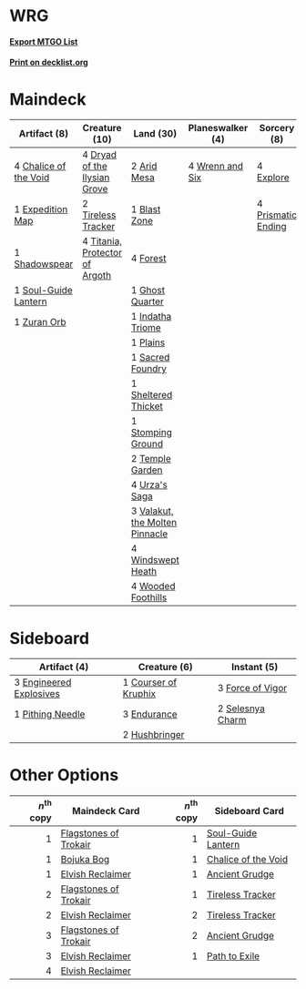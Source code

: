 # WRG

#### [Export MTGO List](../collection/WRG/WRG.txt)
#### [Print on decklist.org](http://decklist.org/?deckmain=2%09Arid%20Mesa%0A1%09Blast%20Zone%0A4%09Chalice%20of%20the%20Void%0A4%09Dryad%20of%20the%20Ilysian%20Grove%0A1%09Expedition%20Map%0A4%09Explore%0A4%09Forest%0A1%09Ghost%20Quarter%0A1%09Indatha%20Triome%0A1%09Plains%0A4%09Prismatic%20Ending%0A1%09Sacred%20Foundry%0A1%09Shadowspear%0A1%09Sheltered%20Thicket%0A1%09Soul-Guide%20Lantern%0A1%09Stomping%20Ground%0A2%09Temple%20Garden%0A2%09Tireless%20Tracker%0A4%09Titania,%20Protector%20of%20Argoth%0A4%09Urza's%20Saga%0A3%09Valakut,%20the%20Molten%20Pinnacle%0A4%09Windswept%20Heath%0A4%09Wooded%20Foothills%0A4%09Wrenn%20and%20Six%0A1%09Zuran%20Orb&deckside=1%09Courser%20of%20Kruphix%0A3%09Endurance%0A3%09Engineered%20Explosives%0A3%09Force%20of%20Vigor%0A2%09Hushbringer%0A1%09Pithing%20Needle%0A2%09Selesnya%20Charm)
# Maindeck

|                                          Artifact (8)                                          |                                              Creature (10)                                              |                                                Land (30)                                                |                                     Planeswalker (4)                                     |                                         Sorcery (8)                                         |
|------------------------------------------------------------------------------------------------|---------------------------------------------------------------------------------------------------------|---------------------------------------------------------------------------------------------------------|------------------------------------------------------------------------------------------|---------------------------------------------------------------------------------------------|
|4 [Chalice of the Void](http://gatherer.wizards.com/Pages/Card/Details.aspx?multiverseid=442211)|4 [Dryad of the Ilysian Grove](http://gatherer.wizards.com/Pages/Card/Details.aspx?multiverseid=476420)  |2 [Arid Mesa](http://gatherer.wizards.com/Pages/Card/Details.aspx?multiverseid=405092)                   |4 [Wrenn and Six](http://gatherer.wizards.com/Pages/Card/Details.aspx?multiverseid=464166)|4 [Explore](http://gatherer.wizards.com/Pages/Card/Details.aspx?multiverseid=451098)         |
|1 [Expedition Map](http://gatherer.wizards.com/Pages/Card/Details.aspx?multiverseid=397742)     |2 [Tireless Tracker](http://gatherer.wizards.com/Pages/Card/Details.aspx?multiverseid=409997)            |1 [Blast Zone](http://gatherer.wizards.com/Pages/Card/Details.aspx?multiverseid=461171)                  |                                                                                          |4 [Prismatic Ending](http://gatherer.wizards.com/Pages/Card/Details.aspx?multiverseid=522101)|
|1 [Shadowspear](http://gatherer.wizards.com/Pages/Card/Details.aspx?multiverseid=476487)        |4 [Titania, Protector of Argoth](http://gatherer.wizards.com/Pages/Card/Details.aspx?multiverseid=389721)|4 [Forest](http://gatherer.wizards.com/Pages/Card/Details.aspx?multiverseid=439860)                      |                                                                                          |                                                                                             |
|1 [Soul-Guide Lantern](http://gatherer.wizards.com/Pages/Card/Details.aspx?multiverseid=476488) |                                                                                                         |1 [Ghost Quarter](http://gatherer.wizards.com/Pages/Card/Details.aspx?multiverseid=389534)               |                                                                                          |                                                                                             |
|1 [Zuran Orb](http://gatherer.wizards.com/Pages/Card/Details.aspx?multiverseid=2436)            |                                                                                                         |1 [Indatha Triome](http://gatherer.wizards.com/Pages/Card/Details.aspx?multiverseid=479768)              |                                                                                          |                                                                                             |
|                                                                                                |                                                                                                         |1 [Plains](http://gatherer.wizards.com/Pages/Card/Details.aspx?multiverseid=439856)                      |                                                                                          |                                                                                             |
|                                                                                                |                                                                                                         |1 [Sacred Foundry](http://gatherer.wizards.com/Pages/Card/Details.aspx?multiverseid=405106)              |                                                                                          |                                                                                             |
|                                                                                                |                                                                                                         |1 [Sheltered Thicket](http://gatherer.wizards.com/Pages/Card/Details.aspx?multiverseid=426950)           |                                                                                          |                                                                                             |
|                                                                                                |                                                                                                         |1 [Stomping Ground](http://gatherer.wizards.com/Pages/Card/Details.aspx?multiverseid=405110)             |                                                                                          |                                                                                             |
|                                                                                                |                                                                                                         |2 [Temple Garden](http://gatherer.wizards.com/Pages/Card/Details.aspx?multiverseid=405112)               |                                                                                          |                                                                                             |
|                                                                                                |                                                                                                         |4 [Urza's Saga](http://gatherer.wizards.com/Pages/Card/Details.aspx?multiverseid=522335)                 |                                                                                          |                                                                                             |
|                                                                                                |                                                                                                         |3 [Valakut, the Molten Pinnacle](http://gatherer.wizards.com/Pages/Card/Details.aspx?multiverseid=190400)|                                                                                          |                                                                                             |
|                                                                                                |                                                                                                         |4 [Windswept Heath](http://gatherer.wizards.com/Pages/Card/Details.aspx?multiverseid=405115)             |                                                                                          |                                                                                             |
|                                                                                                |                                                                                                         |4 [Wooded Foothills](http://gatherer.wizards.com/Pages/Card/Details.aspx?multiverseid=405116)            |                                                                                          |                                                                                             |


# Sideboard

|                                          Artifact (4)                                           |                                         Creature (6)                                          |                                        Instant (5)                                        |
|-------------------------------------------------------------------------------------------------|-----------------------------------------------------------------------------------------------|-------------------------------------------------------------------------------------------|
|3 [Engineered Explosives](http://gatherer.wizards.com/Pages/Card/Details.aspx?multiverseid=50139)|1 [Courser of Kruphix](http://gatherer.wizards.com/Pages/Card/Details.aspx?multiverseid=442153)|3 [Force of Vigor](http://gatherer.wizards.com/Pages/Card/Details.aspx?multiverseid=464113)|
|1 [Pithing Needle](http://gatherer.wizards.com/Pages/Card/Details.aspx?multiverseid=129526)      |3 [Endurance](http://gatherer.wizards.com/Pages/Card/Details.aspx?multiverseid=522233)         |2 [Selesnya Charm](http://gatherer.wizards.com/Pages/Card/Details.aspx?multiverseid=376489)|
|                                                                                                 |2 [Hushbringer](http://gatherer.wizards.com/Pages/Card/Details.aspx?multiverseid=472980)       |                                                                                           |


# Other Options

|*n*<sup>th</sup> copy|                                         Maindeck Card                                          |*n*<sup>th</sup> copy|                                        Sideboard Card                                        |
|--------------------:|------------------------------------------------------------------------------------------------|--------------------:|----------------------------------------------------------------------------------------------|
|                    1|[Flagstones of Trokair](http://gatherer.wizards.com/Pages/Card/Details.aspx?multiverseid=116733)|                    1|[Soul-Guide Lantern](http://gatherer.wizards.com/Pages/Card/Details.aspx?multiverseid=476488) |
|                    1|[Bojuka Bog](http://gatherer.wizards.com/Pages/Card/Details.aspx?multiverseid=376269)           |                    1|[Chalice of the Void](http://gatherer.wizards.com/Pages/Card/Details.aspx?multiverseid=442211)|
|                    1|[Elvish Reclaimer](http://gatherer.wizards.com/Pages/Card/Details.aspx?multiverseid=466923)     |                    1|[Ancient Grudge](http://gatherer.wizards.com/Pages/Card/Details.aspx?multiverseid=235600)     |
|                    2|[Flagstones of Trokair](http://gatherer.wizards.com/Pages/Card/Details.aspx?multiverseid=116733)|                    1|[Tireless Tracker](http://gatherer.wizards.com/Pages/Card/Details.aspx?multiverseid=409997)   |
|                    2|[Elvish Reclaimer](http://gatherer.wizards.com/Pages/Card/Details.aspx?multiverseid=466923)     |                    2|[Tireless Tracker](http://gatherer.wizards.com/Pages/Card/Details.aspx?multiverseid=409997)   |
|                    3|[Flagstones of Trokair](http://gatherer.wizards.com/Pages/Card/Details.aspx?multiverseid=116733)|                    2|[Ancient Grudge](http://gatherer.wizards.com/Pages/Card/Details.aspx?multiverseid=235600)     |
|                    3|[Elvish Reclaimer](http://gatherer.wizards.com/Pages/Card/Details.aspx?multiverseid=466923)     |                    1|[Path to Exile](http://gatherer.wizards.com/Pages/Card/Details.aspx?multiverseid=220511)      |
|                    4|[Elvish Reclaimer](http://gatherer.wizards.com/Pages/Card/Details.aspx?multiverseid=466923)     |                     |                                                                                              |


